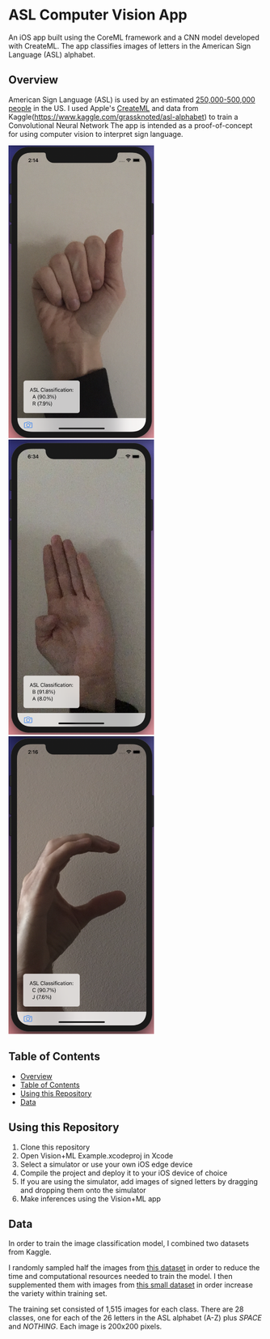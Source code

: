 # ASL Computer Vision App
An iOS app built using the CoreML framework and a CNN model developed with CreateML. The app classifies images of letters in the American Sign Language (ASL) alphabet.

## Overview
American Sign Language (ASL) is used by an estimated [250,000-500,000 people](https://www.gallaudet.edu/documents/Research-Support-and-International-Affairs/ASL_Users.pdf) in the US. I used Apple's [CreateML](https://developer.apple.com/documentation/createml) and data from Kaggle(https://www.kaggle.com/grassknoted/asl-alphabet) to train a Convolutional Neural Network
The app is intended as a proof-of-concept for using computer vision to interpret sign language.

<p float="left">
  <img src="https://github.com/Danika-Balas/ASL_ComputerVision_App/blob/main/images/A_test.png" width="288" />
  <img src="https://github.com/Danika-Balas/ASL_ComputerVision_App/blob/main/images/B_test_left.png" width="288" /> 
  <img src="https://github.com/Danika-Balas/ASL_ComputerVision_App/blob/main/images/C_test.png" width="288" />
</p>

## Table of Contents
* [Overview](#Overview)
* [Table of Contents](#Table-of-Contents)
* [Using this Repository](#Using-this-Repository)
* [Data](#Data)

## Using this Repository
1. Clone this repository
2. Open Vision+ML Example.xcodeproj in Xcode
3. Select a simulator or use your own iOS edge device
4. Compile the project and deploy it to your iOS device of choice
5. If you are using the simulator, add images of signed letters by dragging and dropping them onto the simulator
6. Make inferences using the Vision+ML app

## Data 
In order to train the image classification model, I combined two datasets from Kaggle.

I randomly sampled half the images from [this dataset](https://www.kaggle.com/grassknoted/asl-alphabet) in order to reduce the time and computational resources needed to train the model. I then supplemented them with images from [this small dataset](https://www.kaggle.com/danrasband/asl-alphabet-test) in order increase the variety within training set.

The training set consisted of 1,515 images for each class. There are 28 classes, one for each of the 26 letters in the ASL alphabet (A-Z) plus *SPACE* and *NOTHING*. Each image is 200x200 pixels.

